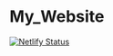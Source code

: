 # My_Website 

[![Netlify Status](https://api.netlify.com/api/v1/badges/a8e956d7-5a4b-4c0f-8ce1-7bf2516985a1/deploy-status)](https://app.netlify.com/sites/ahmednwayyir/deploys)
